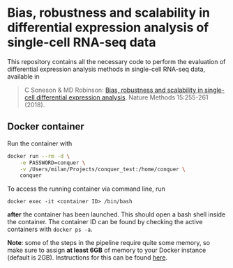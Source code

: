 # Bias, robustness and scalability in differential expression analysis of single-cell RNA-seq data

This repository contains all the necessary code to perform the evaluation of differential expression analysis methods in single-cell RNA-seq data, available in 

> C Soneson & MD Robinson: [Bias, robustness and scalability in single-cell differential expression analysis](https://www.nature.com/articles/nmeth.4612). Nature Methods 15:255-261 (2018).


## Docker container

Run the container with 

```bash
docker run --rm -d \
    -e PASSWORD=conquer \
    -v /Users/milan/Projects/conquer_test:/home/conquer \
    conquer
```

To access the running container via command line, run

```
docker exec -it <container ID> /bin/bash
```

__after__ the container has been launched. This should open a bash shell inside the container. The container ID can be found by checking the active containers with `docker ps -a`.

__Note__: some of the steps in the pipeline require quite some memory, so make sure to assign __at least 6GB__ of memory to your Docker instance (default is 2GB). Instructions for this can be found [here](https://stackoverflow.com/a/44533437/11801854).
